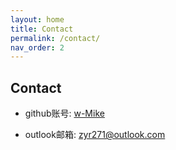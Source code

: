 ```yaml
---
layout: home
title: Contact
permalink: /contact/
nav_order: 2
---
```


## Contact

* github账号: [w-Mike](https://github.com/w-Mike) 

* outlook邮箱: [zyr271@outlook.com](zyr271@outlook.com)

<br><br>
